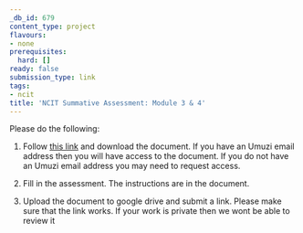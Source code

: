 ```yaml
---
_db_id: 679
content_type: project
flavours:
- none
prerequisites:
  hard: []
ready: false
submission_type: link
tags:
- ncit
title: 'NCIT Summative Assessment: Module 3 & 4'
---
```


Please do the following:

1. Follow [this link](https://drive.google.com/file/d/1dcFkG4YNhoiujMOTbXT1jcXOc9vN_kYi/view?usp=sharing) and download the document. If you have an Umuzi email address then you will have access to the document. If you do not have an Umuzi email address you may need to request access.

2. Fill in the assessment. The instructions are in the document. 
   
4. Upload the document to google drive and submit a link. Please make sure that the link works. If your work is private then we wont be able to review it 